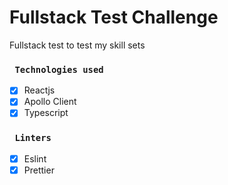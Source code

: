 # Fullstack Test Challenge
Fullstack test to test my skill sets

### ` Technologies used`
- [x] Reactjs
- [x] Apollo Client
- [x] Typescript
### ` Linters`
- [x] Eslint
- [x] Prettier